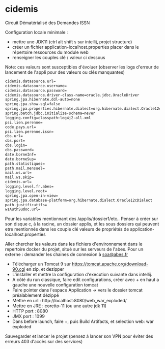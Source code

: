 # cidemis
Circuit Dématérialisé des Demandes ISSN

Configuration locale minimale :
- mettre une JDK11 (ctrl alt shift s sur intellij, projet structure)
- créer un fichier application-localhost.properties placer dans le répertoire ressources du module web
- renseigner les couples clé / valeur ci dessous

Note: ces valeurs sont susceptibles d'évoluer (observer les logs d'erreur de lancement de l'appli pour des valeurs ou clés manquantes)
```txt
cidemis.datasource.url=
cidemis.datasource.username=
cidemis.datasource.password=
cidemis.datasource.driver-class-name=oracle.jdbc.OracleDriver
spring.jpa.hibernate.ddl-auto=none
spring.jpa.show-sql=false
spring.jpa.properties.hibernate.dialect=org.hibernate.dialect.Oracle12cDialect
spring.batch.jdbc.initialize-schema=never
logging.config=classpath:log4j2-all.xml
psi.lien.perenne=
code.pays.url=
psi.lien.perenne.issn=
cbs.url=
cbs.port=
cbs.login=
cbs.password=
date.borneInf=
date.borneSup=
path.statistiques=
path.mail.mensuel=
mail.ws.url=
mail.ws.skip=
cidemis.url=
logging.level.fr.abes=
logging.level.root=
spring.jpa.open-in-view=
spring.jpa.database-platform=org.hibernate.dialect.Oracle12cDialect
path.justificatifs=
wsAuthSudoc.url=
```

Pour les variables mentionnant des /applis/dossier1/etc..
Penser à créer sur son disque c, à la racine, un dossier applis, et les sous dossiers qui peuvent etre mentionnés dans les couple clé valeurs de propriétés de application-localhost.properties

Aller chercher les valeurs dans les fichiers d'environnement dans le repertoire docker du projet, situé sur les serveurs de l'abes. Pour un externe : demander les chaines de connexion à
soa@abes.fr

- Télécharger un Tomcat 9 sur https://tomcat.apache.org/download-90.cgi en zip, et dezipper
- L'installer et mettre la configuration d'execution suivante dans intellij.
- A côté du run classique, faire edit configurations, créer avec + en haut a gauche une nouvelle configuration tomcat
- Faire pointer dans l'espace Application -> vers le dossier tomcat préalablement dézippé 
- Mettre en url : http://localhost:8080/web_war_exploded/
- Mettre en JRE : coretto-11 (ou une autre jdk 11)
- HTTP port : 8080
- JMX port : 1099
- Dans before launch, faire +, puis Build Artifacts, et selection web: war exploded

Sauvegarder et lancer le projet (pensez à lancer son VPN pour éviter des erreurs 403 d'accès sur des services)